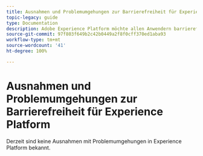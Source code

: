 ```yaml
---
title: Ausnahmen und Problemumgehungen zur Barrierefreiheit für Experience Platform
topic-legacy: guide
type: Documentation
description: Adobe Experience Platform möchte allen Anwendern barrierefreie und inklusive Funktionen bieten.
source-git-commit: 97f803f649b2c42b0449a2f8f0cff370ed1aba93
workflow-type: tm+mt
source-wordcount: '41'
ht-degree: 100%

---
```



# Ausnahmen und Problemumgehungen zur Barrierefreiheit für Experience Platform

Derzeit sind keine Ausnahmen mit Problemumgehungen in Experience Platform bekannt.